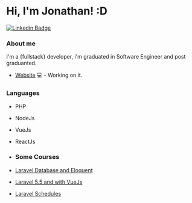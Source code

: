 # Hi, I'm Jonathan! :D

[![Linkedin Badge](https://img.shields.io/badge/-LinkedIn-blue?style=flat-square&logo=Linkedin&logoColor=white&link=https://www.linkedin.com/in/jonathancruz/)](https://www.linkedin.com/in/jonathancruz/)

### About me
I'm a {fullstack} developer, i'm graduated in Software Engineer and post graduanted.

- [Website](https://jonathansc92.github.io/jonathancruzdev) 💻 - Working on it.

### Languages
- PHP
- NodeJs
- VueJs
- ReactJs

- ### Some Courses
- [Laravel Database and Eloquent](https://www.udemy.com/certificate/UC-ATAHQQZZ/)
- [Laravel 5.5 and with VueJs](https://www.udemy.com/certificate/UC-FXN5XLK5/)
- [Laravel Schedules](https://www.udemy.com/certificate/UC-G0MREEFQ/)
